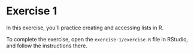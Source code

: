 # Exercise 1
In this exercise, you'll practice creating and accessing lists in R.

To complete the exercise, open the `exercise-1/exercise.R` file in RStudio, and follow the instructions there.

